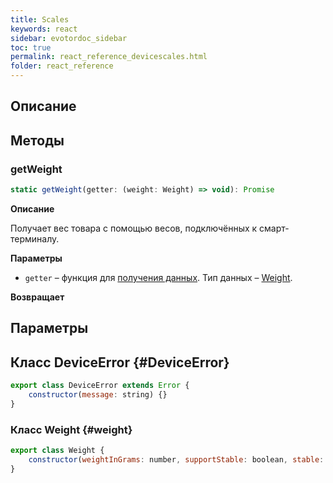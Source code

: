 ```yaml
---
title: Scales
keywords: react
sidebar: evotordoc_sidebar
toc: true
permalink: react_reference_devicescales.html
folder: react_reference
---
```


## Описание

## Методы

### getWeight

```js
static getWeight(getter: (weight: Weight) => void): Promise
```

**Описание**

Получает вес товара с помощью весов, подключённых к смарт-терминалу.

**Параметры**

* `getter` – функция для [получения данных](./doc_react_getter.html). Тип данных – [Weight](./react_reference_devicescales.html#weight).

**Возвращает**

## Параметры

## Класс DeviceError {#DeviceError}

```js
export class DeviceError extends Error {
    constructor(message: string) {}
}
```

### Класс Weight {#weight}

```js
export class Weight {
    constructor(weightInGrams: number, supportStable: boolean, stable: boolean) {}
}
```
